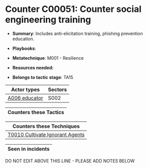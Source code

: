 # Counter C00051: Counter social engineering training

* **Summary**: Includes anti-elicitation training, phishing prevention education.

* **Playbooks**: 

* **Metatechnique**: M001 - Resilience

* **Resources needed:** 

* **Belongs to tactic stage**: TA15


| Actor types | Sectors |
| ----------- | ------- |
| [A006 educator](../../generated_pages/actortypes/A006.md) | S002 |



| Counters these Tactics |
| ---------------------- |



| Counters these Techniques |
| ------------------------- |
| [T0010 Cultivate Ignorant Agents](../../generated_pages/techniques/T0010.md) |



| Seen in incidents |
| ----------------- |


DO NOT EDIT ABOVE THIS LINE - PLEASE ADD NOTES BELOW